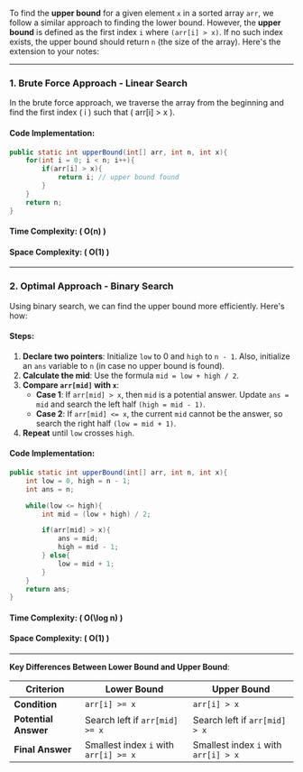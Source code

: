 To find the **upper bound** for a given element `x` in a sorted array `arr`, we follow a similar approach to finding the lower bound. However, the **upper bound** is defined as the first index `i` where `(arr[i] > x)`. If no such index exists, the upper bound should return `n` (the size of the array). Here's the extension to your notes:

---

### **1. Brute Force Approach - Linear Search**
In the brute force approach, we traverse the array from the beginning and find the first index \( i \) such that \( arr[i] > x \).

#### Code Implementation:
```java
public static int upperBound(int[] arr, int n, int x){
    for(int i = 0; i < n; i++){
        if(arr[i] > x){
            return i; // upper bound found
        }
    }
    return n;
}
```

#### **Time Complexity**: \( O(n) \)

#### **Space Complexity**: \( O(1) \)

---

### **2. Optimal Approach - Binary Search**
Using binary search, we can find the upper bound more efficiently. Here's how:

#### Steps:
1. **Declare two pointers**: Initialize `low` to 0 and `high` to `n - 1`. Also, initialize an `ans` variable to `n` (in case no upper bound is found).
2. **Calculate the mid**: Use the formula `mid = low + high / 2`.
3. **Compare `arr[mid]` with  `x`**:
    - **Case 1**: If `arr[mid] > x`, then `mid` is a potential answer. Update `ans = mid` and search the left half `(high = mid - 1)`.
    - **Case 2**: If `arr[mid] <= x`, the current `mid` cannot be the answer, so search the right half `(low = mid + 1)`.
4. **Repeat** until `low` crosses `high`.

#### Code Implementation:
```java
public static int upperBound(int[] arr, int n, int x){
    int low = 0, high = n - 1;
    int ans = n;

    while(low <= high){
        int mid = (low + high) / 2;

        if(arr[mid] > x){
            ans = mid;
            high = mid - 1;
        } else{
            low = mid + 1;
        }
    }
    return ans;
}
```

#### **Time Complexity**: \( O(\log n) \)

#### **Space Complexity**: \( O(1) \)

---

**Key Differences Between Lower Bound and Upper Bound**:

| **Criterion**         | **Lower Bound**                     | **Upper Bound**                     |
|------------------------|-------------------------------------|-------------------------------------|
| **Condition**          | `arr[i] >= x`                      | `arr[i] > x`                        |
| **Potential Answer**   | Search left if `arr[mid] >= x`      | Search left if `arr[mid] > x`       |
| **Final Answer**       | Smallest index `i` with `arr[i] >= x` | Smallest index `i` with `arr[i] > x` |